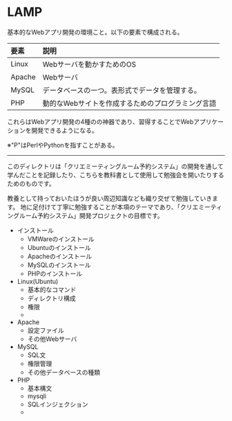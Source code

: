 # LAMP
基本的なWebアプリ開発の環境こと。以下の要素で構成される。

要素|説明
:--|:--
Linux|Webサーバを動かすためのOS
Apache|Webサーバ
MySQL|データベースの一つ。表形式でデータを管理する。
PHP|動的なWebサイトを作成するためのプログラミング言語

これらはWebアプリ開発の4種のの神器であり、習得することでWebアプリケーションを開発できるようになる。

※"P"はPerlやPythonを指すことがある。

---

このディレクトリは「クリエミーティングルーム予約システム」の開発を通して学んだことを記録したり、こちらを教科書として使用して勉強会を開いたりするためのものです。

教養として持っておいたほうが良い周辺知識なども織り交ぜて勉強していきます。
地に足付けて丁寧に勉強することが本項のテーマであり、「クリエミーティングルーム予約システム」開発プロジェクトの目標です。

- インストール
	- VMWareのインストール
	- Ubuntuのインストール
	- Apacheのインストール
	- MySQLのインストール
	- PHPのインストール
- Linux(Ubuntu)
	- 基本的なコマンド
	- ディレクトリ構成
	- 権限
	- 
- Apache
	- 設定ファイル
	- その他Webサーバ
- MySQL
	- SQL文
	- 権限管理
	- その他データベースの種類
- PHP
	- 基本構文
	- mysqli
	- SQLインジェクション
	- 


